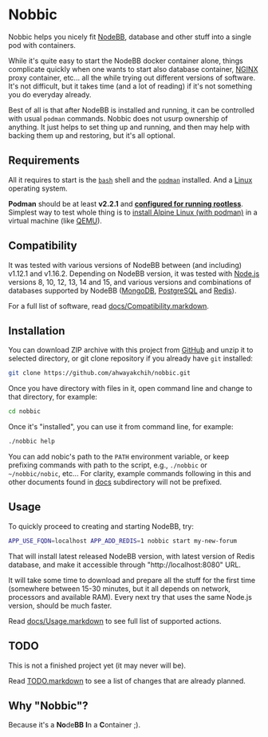 Nobbic
======

Nobbic helps you nicely fit [NodeBB](https://nodebb.org/), database and other stuff into a single pod with containers.

While it's quite easy to start the NodeBB docker container alone, things complicate quickly when one wants to start also database container, [NGINX](https://www.nginx.com/) proxy container, etc... all the while trying out different versions of software. It's not difficult, but it takes time (and a lot of reading) if it's not something you do everyday already.

Best of all is that after NodeBB is installed and running, it can be controlled with usual `podman` commands.
Nobbic does not usurp ownership of anything. It just helps to set thing up and running, and then may help with backing them up and restoring, but it's all optional.


## Requirements

All it requires to start is the [`bash`](https://www.gnu.org/software/bash/) shell and the [`podman`](https://podman.io/) installed. And a [Linux](https://www.linux.org/) operating system.

**Podman** should be at least **v2.2.1** and **[configured for running rootless](https://github.com/containers/podman/blob/master/docs/tutorials/rootless_tutorial.md)**.
Simplest way to test whole thing is to [install Alpine Linux (with podman)](./docs/SetupPodmanOnAlpineHost.markdown) in a virtual machine (like [QEMU](https://www.qemu.org/)).


## Compatibility

It was tested with various versions of NodeBB between (and including) v1.12.1 and v1.16.2.
Depending on NodeBB version, it was tested with [Node.js](https://nodejs.org/) versions 8, 10, 12, 13, 14 and 15, and various versions and combinations of databases supported by NodeBB ([MongoDB](https://www.mongodb.com/), [PostgreSQL](https://www.postgresql.org/) and [Redis](https://redis.io/)).

For a full list of software, read [docs/Compatibility.markdown](./docs/Compatibility.markdown).


## Installation

You can download ZIP archive with this project from [GitHub](https://github.com/ahwayakchih/nobbic)
and unzip it to selected directory, or git clone repository if you already have `git` installed:

```sh
git clone https://github.com/ahwayakchih/nobbic.git
```

Once you have directory with files in it, open command line and change to that directory, for example:

```sh
cd nobbic
```

Once it's "installed", you can use it from command line, for example:

```sh
./nobbic help
```

You can add nobic's path to the `PATH` environment variable, or keep prefixing commands with path to the script, e.g., `./nobbic` or `~/nobbic/nobic`, etc...
For clarity, example commands following in this and other documents found in [docs](./docs) subdirectory will not be prefixed.


## Usage

To quickly proceed to creating and starting NodeBB, try:

```sh
APP_USE_FQDN=localhost APP_ADD_REDIS=1 nobbic start my-new-forum
```

That will install latest released NodeBB version, with latest version of Redis database, and make it accessible through "http://localhost:8080" URL.

It will take some time to download and prepare all the stuff for the first time (somewhere between 15-30 minutes, but it all depends on network, processors and available RAM).
Every next try that uses the same Node.js version, should be much faster.

Read [docs/Usage.markdown](./docs/Usage.markdown) to see full list of supported actions.


## TODO

This is not a finished project yet (it may never will be).

Read [TODO.markdown](./TODO.markdown) to see a list of changes that are already planned.


## Why "Nobbic"?

Because it's a **No**de**BB** **I**n a **C**ontainer ;).
